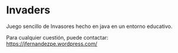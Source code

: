# Invaders
Juego sencillo de Invasores hecho en java en un entorno educativo.

Para cualquier cuestión, puede contactar: https://jfernandezpe.wordpress.com/